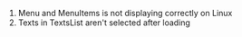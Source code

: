 1. Menu and MenuItems is not displaying correctly on Linux
2. Texts in TextsList aren't selected after loading